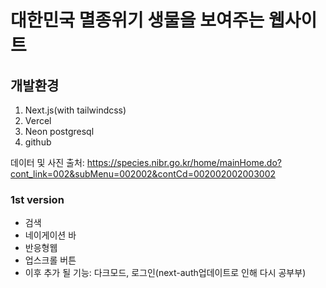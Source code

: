 # 대한민국 멸종위기 생물을 보여주는 웹사이트

## 개발환경
1. Next.js(with tailwindcss)
2. Vercel
3. Neon postgresql
4. github

데이터 및 사진 출처: https://species.nibr.go.kr/home/mainHome.do?cont_link=002&subMenu=002002&contCd=002002002003002

### 1st version
- 검색
- 네이게이션 바
- 반응형웹
- 업스크롤 버튼
- 이후 추가 될 기능: 다크모드, 로그인(next-auth업데이트로 인해 다시 공부부)